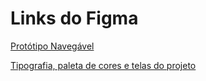# Links do Figma

[Protótipo Navegável](https://www.figma.com/proto/yPJOkq0EHA4rKQnEgjq382/Knowledge?type=design&node-id=608-4&t=lVLDv4cA3cN7jLKw-0&scaling=scale-down&page-id=608%3A2&starting-point-node-id=608%3A4)

[Tipografia, paleta de cores e telas do projeto](https://www.figma.com/file/yPJOkq0EHA4rKQnEgjq382/Knowledge?type=design&node-id=608-2&mode=design&t=xQ2uXc3owfYTzt3h-0)


